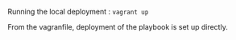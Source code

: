 Running the local deployment : ```vagrant up```

From the vagranfile, deployment of the playbook is set up directly.
